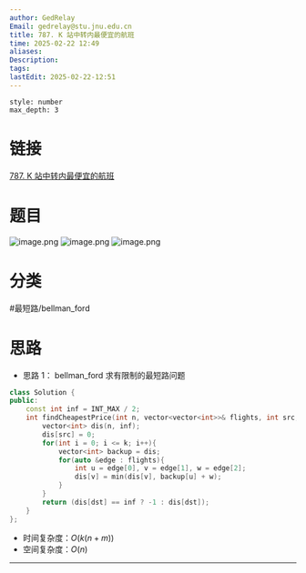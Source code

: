 ```yaml
---
author: GedRelay
Email: gedrelay@stu.jnu.edu.cn
title: 787. K 站中转内最便宜的航班
time: 2025-02-22 12:49
aliases: 
Description: 
tags: 
lastEdit: 2025-02-22-12:51
---
```


```toc
style: number
max_depth: 3
```

# 链接
[787. K 站中转内最便宜的航班](https://leetcode.cn/problems/cheapest-flights-within-k-stops/) 

# 题目
![image.png](https://ged-pic-bed.oss-cn-guangzhou.aliyuncs.com/img/202502221249539.png)
![image.png](https://ged-pic-bed.oss-cn-guangzhou.aliyuncs.com/img/202502221249512.png)
![image.png](https://ged-pic-bed.oss-cn-guangzhou.aliyuncs.com/img/202502221250663.png)


# 分类
#最短路/bellman_ford 

# 思路
- 思路 1：
bellman_ford 求有限制的最短路问题

```cpp
class Solution {
public:
    const int inf = INT_MAX / 2;
    int findCheapestPrice(int n, vector<vector<int>>& flights, int src, int dst, int k) {
        vector<int> dis(n, inf);
        dis[src] = 0;
        for(int i = 0; i <= k; i++){
            vector<int> backup = dis;
            for(auto &edge : flights){
                int u = edge[0], v = edge[1], w = edge[2];
                dis[v] = min(dis[v], backup[u] + w);
            }
        }
        return (dis[dst] == inf ? -1 : dis[dst]);
    }
};
```


- 时间复杂度：${O\left( k\left( n+m \right)  \right)  }$ 
- 空间复杂度：${O\left( n \right)  }$ 


---

